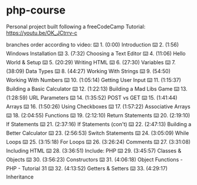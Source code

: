 # php-course
Personal project built following a freeCodeCamp Tutorial: https://youtu.be/OK_JCtrrv-c

branches order according to video:
⌨️ 1. (0:00) Introduction
⌨️ 2. (1:56) Windows Installation
⌨️ 3. (7:32) Choosing a Text Editor
⌨️ 4. (11:06) Hello World & Setup
⌨️ 5. (20:29) Writing HTML
⌨️ 6. (27:30) Variables
⌨️ 7. (38:09) Data Types
⌨️ 8. (44:27) Working With Strings
⌨️ 9. (54:50) Working With Numbers
⌨️ 10. (1:05:14) Getting User Input
⌨️ 11. (1:15:37) Building a Basic Calculator
⌨️ 12. (1:22:13) Building a Mad Libs Game
⌨️ 13. (1:28:59) URL Parameters
⌨️ 14. (1:35:52) POST vs GET
⌨️ 15. (1:41:44) Arrays
⌨️ 16. (1:50:26) Using Checkboxes
⌨️ 17. (1:57:22) Associative Arrays
⌨️ 18. (2:04:55) Functions
⌨️ 19. (2:12:10) Return Statements
⌨️ 20. (2:19:10) If Statements
⌨️ 21. (2:37:16) If Statements (con't)
⌨️ 22. (2:47:13) Building a Better Calculator
⌨️ 23. (2:56:53) Switch Statements
⌨️ 24. (3:05:09) While Loops
⌨️ 25. (3:15:18) For Loops
⌨️ 26. (3:26:24) Comments
⌨️ 27. (3:31:08) Including HTML
⌨️ 28. (3:36:51) Include: PHP
⌨️ 29. (3:45:57) Classes & Objects
⌨️ 30. (3:56:23) Constructors
⌨️ 31. (4:06:18) Object Functions - PHP - Tutorial 31
⌨️ 32. (4:13:52) Getters & Setters
⌨️ 33. (4:29:17) Inheritance
